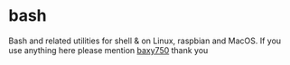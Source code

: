 # bash
Bash and related utilities for shell &amp; on Linux, raspbian and MacOS.
If you use anything here please mention <a href="https://github.com/baxy750">baxy750</a> thank you
